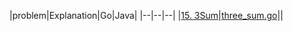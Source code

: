 
|problem|Explanation|Go|Java|
|--|--|--|
|[15. 3Sum](https://leetcode.com/problems/3sum/description/)|[three_sum.go](./solutions/go/three_sum/three_sum.go)||

